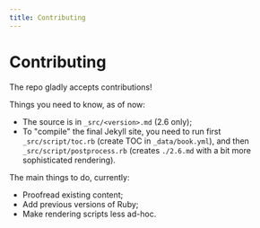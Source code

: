 ```yaml
---
title: Contributing
---
```


# Contributing

The repo gladly accepts contributions!

Things you need to know, as of now:

* The source is in `_src/<version>.md` (2.6 only);
* To "compile" the final Jekyll site, you need to run first `_src/script/toc.rb` (create TOC in `_data/book.yml`), and then `_src/script/postprocess.rb` (creates `./2.6.md` with a bit more sophisticated rendering).

The main things to do, currently:

* Proofread existing content;
* Add previous versions of Ruby;
* Make rendering scripts less ad-hoc.